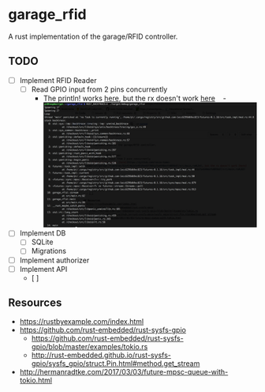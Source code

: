 # garage_rfid
A rust implementation of the garage/RFID controller.

## TODO
- [ ] Implement RFID Reader
  - [ ] Read GPIO input from 2 pins concurrently
    - The println! works [here](https://github.com/rosie-home-automation/garage_rfid/blob/82a414b2e5e95d4ee877991a7ae640eefe089b67/src/main.rs#L54), but the rx doesn't work [here](https://github.com/rosie-home-automation/garage_rfid/blob/82a414b2e5e95d4ee877991a7ae640eefe089b67/src/main.rs#L82)
    - ![Alt text](/docs/images/Pasted_Image_2_21_18__8_51_AM.png?raw=true "Stack Trace")
- [ ] Implement DB
  - [ ] SQLite
  - [ ] Migrations
- [ ] Implement authorizer
- [ ] Implement API
  - [ ]

## Resources
- https://rustbyexample.com/index.html
- https://github.com/rust-embedded/rust-sysfs-gpio
  - https://github.com/rust-embedded/rust-sysfs-gpio/blob/master/examples/tokio.rs
  - http://rust-embedded.github.io/rust-sysfs-gpio/sysfs_gpio/struct.Pin.html#method.get_stream
- http://hermanradtke.com/2017/03/03/future-mpsc-queue-with-tokio.html
